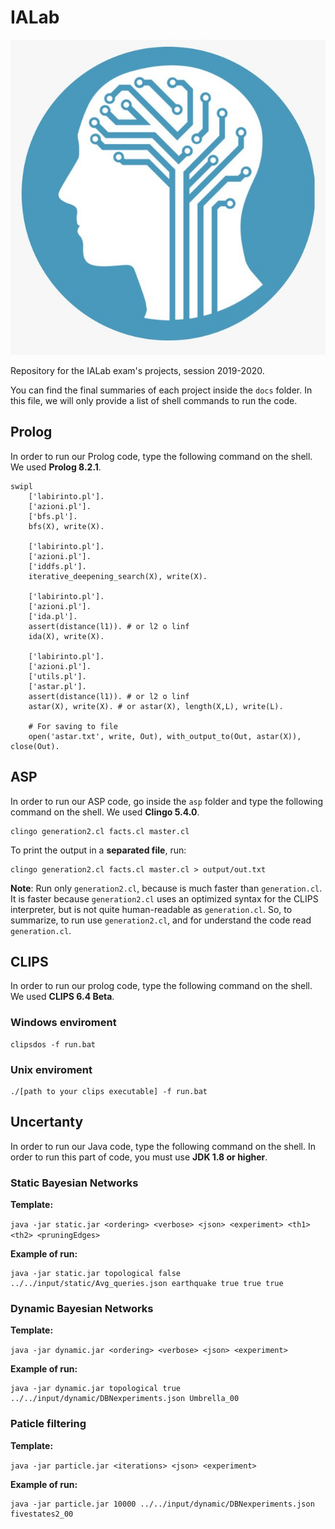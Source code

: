 # IALab

![Repository Logo](repo-logo.jpeg)

Repository for the IALab exam's projects, session 2019-2020.

You can find the final summaries of each project inside the ```docs``` folder.
In this file, we will only provide a list of shell commands to run the code.

## Prolog

In order to run our Prolog code, type the following command on the shell.
We used **Prolog 8.2.1**.

```shell
swipl
    ['labirinto.pl'].
    ['azioni.pl'].
    ['bfs.pl'].
    bfs(X), write(X).

    ['labirinto.pl'].
    ['azioni.pl'].
    ['iddfs.pl'].
    iterative_deepening_search(X), write(X).

    ['labirinto.pl'].
    ['azioni.pl'].
    ['ida.pl'].
    assert(distance(l1)). # or l2 o linf
    ida(X), write(X).

    ['labirinto.pl'].
    ['azioni.pl'].
    ['utils.pl'].
    ['astar.pl'].
    assert(distance(l1)). # or l2 o linf
    astar(X), write(X). # or astar(X), length(X,L), write(L).

    # For saving to file
    open('astar.txt', write, Out), with_output_to(Out, astar(X)), close(Out).
```

## ASP

In order to run our ASP code, go inside the ```asp``` folder and type the 
following command on the shell. We used **Clingo 5.4.0**.

```shell
clingo generation2.cl facts.cl master.cl
```

To print the output in a **separated file**, run:

```shell
clingo generation2.cl facts.cl master.cl > output/out.txt
```

**Note**: Run only ```generation2.cl```, because is much faster than ```generation.cl```. It is faster because ```generation2.cl``` uses an optimized syntax for
the CLIPS interpreter, but is not quite human-readable as ```generation.cl```.
So, to summarize, to run use ```generation2.cl```, and for understand the code
read ```generation.cl```.

## CLIPS

In order to run our prolog code, type the following command on the shell.
We used **CLIPS 6.4 Beta**.

### Windows enviroment

```shell
clipsdos -f run.bat
```

### Unix enviroment

```shell
./[path to your clips executable] -f run.bat
```

## Uncertanty

In order to run our Java code, type the following command on the shell.
In order to run this part of code, you must use **JDK 1.8 or higher**.

### Static Bayesian Networks

**Template:**

```java -jar static.jar <ordering> <verbose> <json> <experiment> <th1> <th2> <pruningEdges>```

**Example of run:**

```shell
java -jar static.jar topological false ../../input/static/Avg_queries.json earthquake true true true
```

### Dynamic Bayesian Networks

**Template:**

```java -jar dynamic.jar <ordering> <verbose> <json> <experiment>```

**Example of run:**

```shell
java -jar dynamic.jar topological true ../../input/dynamic/DBNexperiments.json Umbrella_00
```

### Paticle filtering

**Template:**

```java -jar particle.jar <iterations> <json> <experiment>```

**Example of run:**

```shell
java -jar particle.jar 10000 ../../input/dynamic/DBNexperiments.json fivestates2_00
```

